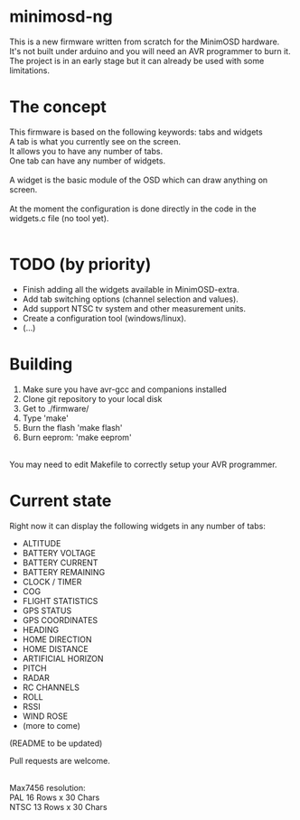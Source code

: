 minimosd-ng
===========

This is a new firmware written from scratch for the MinimOSD hardware.<br>
It's not built under arduino and you will need an AVR programmer to burn it.<br>
The project is in an early stage but it can already be used with some limitations.<br>


The concept
===========

This firmware is based on the following keywords: tabs and widgets<br>
A tab is what you currently see on the screen.<br>
It allows you to have any number of tabs.<br>
One tab can have any number of widgets.<br>
<br>
A widget is the basic module of the OSD which can draw anything on screen.
<br>
<br>
At the moment the configuration is done directly in the code in the widgets.c file (no tool yet).<br>
<br>


TODO (by priority)
==================

* Finish adding all the widgets available in MinimOSD-extra.
* Add tab switching options (channel selection and values).
* Add support NTSC tv system and other measurement units.
* Create a configuration tool (windows/linux).
* (...)


Building
========

1) Make sure you have avr-gcc and companions installed<br>
2) Clone git repository to your local disk<br>
3) Get to ./firmware/<br>
4) Type 'make'<br>
5) Burn the flash 'make flash'<br>
6) Burn eeprom: 'make eeprom'<br>
<br>
You may need to edit Makefile to correctly setup your AVR programmer.

Current state
=============

Right now it can display the following widgets in any number of tabs:
* ALTITUDE
* BATTERY VOLTAGE
* BATTERY CURRENT
* BATTERY REMAINING
* CLOCK / TIMER
* COG
* FLIGHT STATISTICS
* GPS STATUS
* GPS COORDINATES
* HEADING
* HOME DIRECTION
* HOME DISTANCE
* ARTIFICIAL HORIZON
* PITCH
* RADAR
* RC CHANNELS
* ROLL
* RSSI
* WIND ROSE
* (more to come)


(README to be updated)


Pull requests are welcome.

<br>
Max7456 resolution: <br>
PAL   16 Rows x 30 Chars<br>
NTSC  13 Rows x 30 Chars<br>
<br>
<br>
